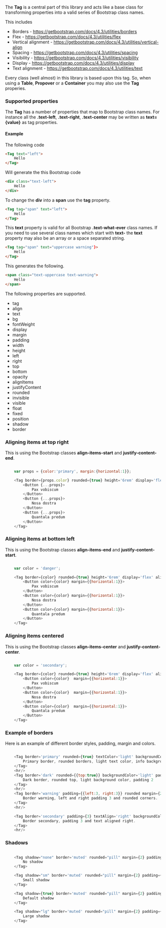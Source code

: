 
The **Tag** is a central part of this library and acts like a base class for transforming properties into a valid
series of Bootstrap class names.

This includes

* Borders - https://getbootstrap.com/docs/4.3/utilities/borders
* Flex - https://getbootstrap.com/docs/4.3/utilities/flex
* Vertical alignment - https://getbootstrap.com/docs/4.3/utilities/vertical-align
* Spacing - https://getbootstrap.com/docs/4.3/utilities/spacing
* Visibility - https://getbootstrap.com/docs/4.3/utilities/visibility
* Display - https://getbootstrap.com/docs/4.3/utilities/display
* Text alignment - https://getbootstrap.com/docs/4.3/utilities/text

Every class (well almost) in this library is based upon this tag. So, when using a **Table**, **Propover** or a **Container**
you may also use the **Tag** properies.

### Supported properties

The **Tag** has a number of properties that map to Bootstrap class names.
For instance all the **.text-left**, **.text-right**, **.text-center** may be written as **text={value}** as tag properties.

#### Example

The following code

```html static
<Tag text="left">
    Hello
</Tag>
```

Will generate the this Bootstrap code

```html static
<div class="text-left">
    Hello
</div>
```

To change the **div** into a **span** use the **tag** property.

```html static
<Tag tag="span" text="left">
    Hello
</Tag>
```

This **text** property is valid for all Bootstrap **.text-what-ever** class names.
If you need to use several class names which start with **text-** the **text** property 
may also be an array or a space separated string.


```html static
<Tag tag="span" text="uppercase warning"}>
    Hello
</Tag>
```

This generates the following.

```html static
<span class="text-uppercase text-warning">
    Hello
</span>
```


The following properties are supported.

* tag
* align
* text 
* bg
* fontWeight
* display 
* margin 
* padding
* width
* height
* left
* right
* top 
* bottom 
* opacity
* alignItems
* justifyContent
* rounded
* invisible
* visible
* float
* fixed
* position
* shadow
* border

### Aligning items at top right

This is using the Bootstrap classes **align-items-start** and **justify-content-end**.


```js

    var props = {color:'primary', margin:{horizontal:1}};

    <Tag border={props.color} rounded={true} height='6rem' display='flex' alignItems='start' justifyContent='end' padding={2} >
        <Button {...props}>
            Pax vobiscum
        </Button>
        <Button {...props}>
            Nosa dostra
        </Button>
        <Button {...props}>
            Quantala predum
        </Button>
    </Tag>

```


### Aligning items at bottom left

This is using the Bootstrap classes **align-items-end** and **justify-content-start**.

```js

    var color = 'danger';

    <Tag border={color} rounded={true} height='6rem' display='flex' alignItems='end' justifyContent='start' padding={2} >
        <Button color={color} margin={{horizontal:1}}>
            Pax vobiscum
        </Button>
        <Button color={color} margin={{horizontal:1}}>
            Nosa dostra
        </Button>
        <Button color={color} margin={{horizontal:1}}>
            Quantala predum
        </Button>
    </Tag>

```

### Aligning items centered

This is using the Bootstrap classes **align-items-center** and **justify-content-center**.

```js

    var color = 'secondary';

    <Tag border={color} rounded={true} height='6rem' display='flex' alignItems='center' justifyContent='center' padding={2} >
        <Button color={color}  margin={{horizontal:1}}>
            Pax vobiscum
        </Button>
        <Button color={color}  margin={{horizontal:1}}>
            Nosa dostra
        </Button>
        <Button color={color}  margin={{horizontal:1}}>
            Quantala predum
        </Button>
    </Tag>

```


### Example of borders

Here is an example of different border styles, padding, margin and colors.

```js

    <Tag border='primary' rounded={true} textColor='light' backgroundColor='info' padding={{left:3, right:3, bottom:2, top:2}}>
        Primary border, rounded borders, light text color, info background color and some padding 
    </Tag>
    <hr/>
    <Tag border='dark' rounded={{top:true}} backgroundColor='light' padding={2}>
        Dark border, rounded top, light background color, padding 2
    </Tag>
    <hr/>
    <Tag border='warning' padding={{left:3, right:3}} rounded margin={2}>
        Border warning, left and right padding 3 and rounded corners.
    </Tag>
    <hr/>

    <Tag border='secondary' padding={3} textAlign='right' backgroundColor='light'>
        Border secondary, padding 3 and text aligned right.
    </Tag>
    <hr/>


```

### Shadows

```js

    <Tag shadow="none" border='muted' rounded="pill" margin={2} padding={{left:4, right:4, vertical:2}}>
        No shadow
    </Tag>

    <Tag shadow="sm" border='muted' rounded="pill" margin={2} padding={{left:4, right:4, vertical:2}}>
        Small shadow
    </Tag>

    <Tag shadow={true} border='muted' rounded="pill" margin={2} padding={{left:4, right:4, vertical:2}}>
        Default shadow
    </Tag>

    <Tag shadow="lg" border='muted' rounded="pill" margin={2} padding={{left:4, right:4, vertical:2}}>
        Large shadow
    </Tag>


```

